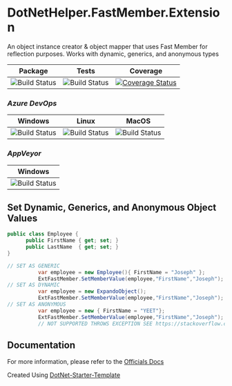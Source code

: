 # DotNetHelper.FastMember.Extension

An object instance creator & object mapper that uses Fast Member for reflection purposes.
Works with dynamic, generics, and anonymous types

| Package  | Tests | Coverage |
| :-----:  | :---: | :------: |
| ![Build Status][nuget-downloads]  | ![Build Status][tests]  | [![Coverage Status](https://coveralls.io/repos/github/TheMofaDe/DotNetHelper.FastMember.Extension/badge.svg)](https://coveralls.io/github/TheMofaDe/DotNetHelper.FastMember.Extension) |

### *Azure DevOps*
| Windows | Linux | MacOS |
| :-----: | :-----: | :---: | 
| ![Build Status][azure-windows]  | ![Build Status][azure-linux]  | ![Build Status][azure-macOS] 

### *AppVeyor*
| Windows |
| :-----: | 
| ![Build Status][appveyor-windows]



## Set Dynamic, Generics, and Anonymous Object Values 
```csharp
public class Employee {
      public FirstName { get; set; }
      public LastName  { get; set; }
}

// SET AS GENERIC
          var employee = new Employee(){ FirstName = "Joseph" };
          ExtFastMember.SetMemberValue(employee,"FirstName","Joseph");
// SET AS DYNAMIC 
          var employee = new ExpandoObject();
          ExtFastMember.SetMemberValue(employee,"FirstName","Joseph");
// SET AS ANONYMOUS
          var employee = new { FirstName = "YEET"};
          ExtFastMember.SetMemberValue(employee,"FirstName","Joseph"); 
          // NOT SUPPORTED THROWS EXCEPTION SEE https://stackoverflow.com/a/30242237/2445462          
```




## Documentation
For more information, please refer to the [Officials Docs][2]

Created Using [DotNet-Starter-Template](http://themofade.github.io/DotNet-Starter-Template) 


<!-- Links. -->

[1]:  https://gist.github.com/davidfowl/ed7564297c61fe9ab814
[2]: http://themofade.github.io/DotNetHelper.FastMember.Extension

[Cake]: https://gist.github.com/davidfowl/ed7564297c61fe9ab814
[Azure DevOps]: https://gist.github.com/davidfowl/ed7564297c61fe9ab814
[AppVeyor]: https://gist.github.com/davidfowl/ed7564297c61fe9ab814
[GitVersion]: https://gitversion.readthedocs.io/en/latest/
[Nuget]: https://gist.github.com/davidfowl/ed7564297c61fe9ab814
[Chocolately]: https://gist.github.com/davidfowl/ed7564297c61fe9ab814
[WiX]: http://wixtoolset.org/
[DocFx]: https://dotnet.github.io/docfx/



<!-- BADGES. -->

[nuget-downloads]: https://img.shields.io/nuget/dt/DotNetHelper.FastMember.Extension.svg?style=flat-square
[tests]: https://img.shields.io/appveyor/tests/themofade/DotNetHelper.FastMember.Extension.svg?style=flat-square
[coverage-status]: https://dev.azure.com/Josephmcnealjr0013/DotNetHelper.FastMember.Extension/_apis/build/status/TheMofaDe.DotNetHelper.FastMember.Extension?branchName=master&jobName=Windows

[azure-windows]: https://dev.azure.com/Josephmcnealjr0013/DotNetHelper.FastMember.Extension/_apis/build/status/TheMofaDe.DotNetHelper.FastMember.Extension?branchName=master&jobName=Windows
[azure-linux]: https://dev.azure.com/Josephmcnealjr0013/DotNetHelper.FastMember.Extension/_apis/build/status/TheMofaDe.DotNetHelper.FastMember.Extension?branchName=master&jobName=Linux
[azure-macOS]: https://dev.azure.com/Josephmcnealjr0013/DotNetHelper.FastMember.Extension/_apis/build/status/TheMofaDe.DotNetHelper.FastMember.Extension?branchName=master&jobName=macOS

[appveyor-windows]: https://ci.appveyor.com/project/TheMofaDe/DotNetHelper.FastMember.Extension/branch/master
